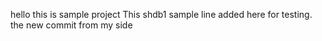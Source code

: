 hello this is sample project
This shdb1 sample line added here for testing.
the new commit from my side
